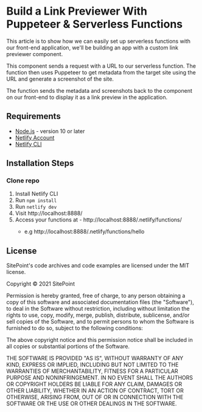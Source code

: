 # Build a Link Previewer With Puppeteer & Serverless Functions

This article is to show how we can easily set up serverless functions with our front-end application, we'll be building an app with a custom link previewer component. 

This component sends a request with a URL to our serverless function. The function then uses Puppeteer to get metadata from the target site using the URL and generate a screenshot of the site. 

The function sends the metadata and screenshots back to the component on our front-end to display it as a link preview in the application.

## Requirements

* [Node.js](http://nodejs.org/) - version 10 or later
* [Netlify Account](https://www.netlify.com/)
* [Netlify CLI](https://docs.netlify.com/cli/get-started/)

## Installation Steps

### Clone repo
1. Install Netlify CLI
2. Run `npm install`
3. Run `netlify dev`
4. Visit http://localhost:8888/
5. Access your functions at - http://localhost:8888/.netlify/functions/<function name>
   - e.g http://localhost:8888/.netlify/functions/hello

## License

SitePoint's code archives and code examples are licensed under the MIT license.

Copyright © 2021 SitePoint

Permission is hereby granted, free of charge, to any person obtaining a copy of this software and associated documentation files (the "Software"), to deal in the Software without restriction, including without limitation the rights to use, copy, modify, merge, publish, distribute, sublicense, and/or sell copies of the Software, and to permit persons to whom the Software is furnished to do so, subject to the following conditions:

The above copyright notice and this permission notice shall be included in all copies or substantial portions of the Software.

THE SOFTWARE IS PROVIDED "AS IS", WITHOUT WARRANTY OF ANY KIND, EXPRESS OR IMPLIED, INCLUDING BUT NOT LIMITED TO THE WARRANTIES OF MERCHANTABILITY, FITNESS FOR A PARTICULAR PURPOSE AND NONINFRINGEMENT. IN NO EVENT SHALL THE AUTHORS OR COPYRIGHT HOLDERS BE LIABLE FOR ANY CLAIM, DAMAGES OR OTHER LIABILITY, WHETHER IN AN ACTION OF CONTRACT, TORT OR OTHERWISE, ARISING FROM, OUT OF OR IN CONNECTION WITH THE SOFTWARE OR THE USE OR OTHER DEALINGS IN THE SOFTWARE.

